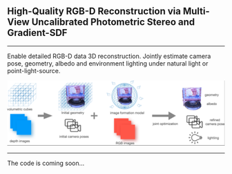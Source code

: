 ## <b>High-Quality RGB-D Reconstruction via Multi-View Uncalibrated Photometric Stereo and Gradient-SDF</b>
---
Enable detailed RGB-D data 3D reconstruction. Jointly estimate camera pose, geometry, albedo and environment lighting under natural light or point-light-source.

![method pipeline](pipeline.png)

---

The code is coming soon...



